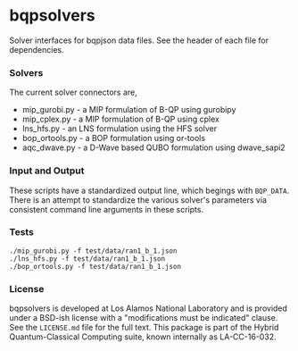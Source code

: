 # bqpsolvers

Solver interfaces for bqpjson data files.
See the header of each file for dependencies.


### Solvers

The current solver connectors are,

* mip_gurobi.py - a MIP formulation of B-QP using gurobipy
* mip_cplex.py - a MIP formulation of B-QP using cplex
* lns_hfs.py - an LNS formulation using the HFS solver
* bop_ortools.py - a BOP formulation using or-tools
* aqc_dwave.py - a D-Wave based QUBO formulation using dwave_sapi2


### Input and Output

These scripts have a standardized output line, which begings with `BQP_DATA`.
There is an attempt to standardize the various solver's parameters via consistent command line arguments in these scripts.


### Tests

```
./mip_gurobi.py -f test/data/ran1_b_1.json 
./lns_hfs.py -f test/data/ran1_b_1.json 
./bop_ortools.py -f test/data/ran1_b_1.json 
```

### License
bqpsolvers is developed at Los Alamos National Laboratory and is provided under a BSD-ish license with a "modifications must be indicated" clause.  See the `LICENSE.md` file for the full text.  This package is part of the Hybrid Quantum-Classical Computing suite, known internally as LA-CC-16-032.